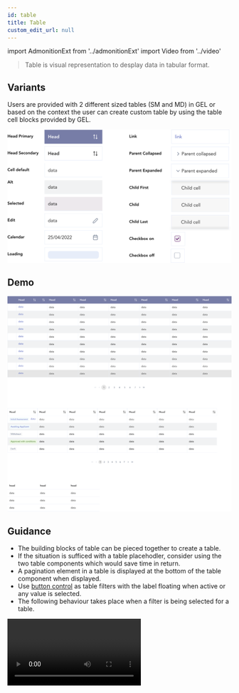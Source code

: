 ```yaml
---
id: table
title: Table
custom_edit_url: null
---
```


import AdmonitionExt from '../admonitionExt'
import Video from '../video'


> Table is visual representation to desplay data in tabular format.


## Variants

Users are provided with 2 different sized tables (SM and MD) in GEL or based on the context the user can create custom table by using the table cell blocks provided by GEL.

![Table types](img/table-cell-block-types.svg)


## Demo

![Table demo](img/table-demo.svg)


## Guidance

* The building blocks of table can be pieced together to create a table.
* If the situation is sufficed with a table placehodler, consider using the two table components which would save time in return.
* A pagination element in a table is displayed at the bottom of the table component when displayed.
* Use [button control](../control-buttons/button-control.md) as table filters with the label floating when active or any value is selected.
* The following behaviour takes place when a filter is being selected for a table.
<Video filename="filter-behaviour.mp4" />

* For bulk actions such as downloads and delete, a pop up should be displayed from the bottom with actionable items.
<Video filename="bulk-action.mp4" />

### When to use

* Use table component to display the data in a tabular form.
* Use the building blocks if it requires the table to be custom made.


## Designer assets

<AdmonitionExt type="figma" url="https://www.figma.com/file/kzLxtqv6YGL0wotiqzgEo4/GEL-UI-Doc?node-id=6%3A17905" />


## Developer API

<AdmonitionExt type="vue" url="https://primefaces.org/primevue/datatable" />